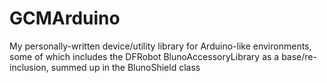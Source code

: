# GCMArduino
My personally-written device/utility library for Arduino-like environments, some of which includes the DFRobot BlunoAccessoryLibrary as a base/re-inclusion, summed up in the BlunoShield class
